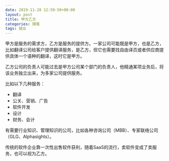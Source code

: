 ```yaml
---
date: 2019-11-28 12:59:50+08:00
layout: post
title: 甲方乙方
categories: 随笔
tags: 就业
---
```


甲方是服务的需求方，乙方是服务的提供方。一家公司可能既是甲方，也是乙方，比如翻译公司给客户提供翻译服务，是乙方，但它也需要找自由译员或者供应商提供具体一个语种的翻译，这时它是甲方。

乙方公司的负责人可能过去是甲方公司某个部门的负责人，他精通某项业务后，将该业务独立出来，为多家公司提供服务。

比如以下几种服务：

* 翻译
* 公关、营销、广告
* 软件开发
* 设计
* 财务、会计

有需要行业知识、管理知识的公司，比如各种咨询公司（MBB）、专家联络公司（GLG、Alphasights）。

传统的软件企业靠一次性出售软件获利，随着SaaS的流行，卖软件变成了卖服务，也可以视为乙方。